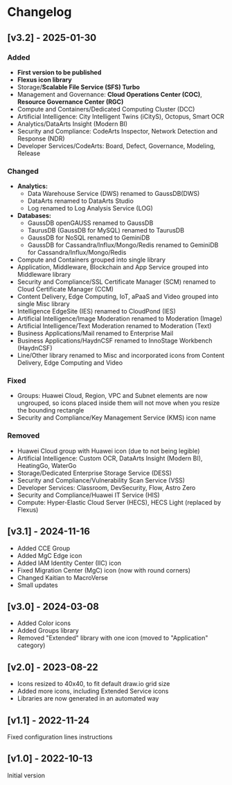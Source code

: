 # Changelog

## [v3.2] - 2025-01-30

### Added

- **First version to be published**
- **Flexus icon library**
- Storage/**Scalable File Service (SFS) Turbo**
- Management and Governance: **Cloud Operations Center (COC)**, **Resource Governance Center (RGC)**
- Compute and Containers/Dedicated Computing Cluster (DCC)
- Artificial Intelligence: City Intelligent Twins (iCityS), Octopus, Smart OCR
- Analytics/DataArts Insight (Modern BI)
- Security and Compliance: CodeArts Inspector, Network Detection and Response (NDR)
- Developer Services/CodeArts: Board, Defect, Governance, Modeling, Release

### Changed

- **Analytics:**
  - Data Warehouse Service (DWS) renamed to GaussDB(DWS)
  - DataArts renamed to DataArts Studio
  - Log renamed to Log Analysis Service (LOG)
- **Databases:**
  - GaussDB openGAUSS renamed to GaussDB
  - TaurusDB (GaussDB for MySQL) renamed to TaurusDB
  - GaussDB for NoSQL renamed to GeminiDB
  - GaussDB for Cassandra/Influx/Mongo/Redis renamed to GeminiDB for Cassandra/Influx/Mongo/Redis
- Compute and Containers grouped into single library
- Application, Middleware, Blockchain and App Service grouped into Middleware library
- Security and Compliance/SSL Certificate Manager (SCM) renamed to Cloud Certificate Manager (CCM)
- Content Delivery, Edge Computing, IoT, aPaaS and Video grouped into single Misc library
- Intelligence EdgeSite (IES) renamed to CloudPond (IES)
- Artificial Intelligence/Image Moderation renamed to Moderation (Image)
- Artificial Intelligence/Text Moderation renamed to Moderation (Text)
- Business Applications/Mail renamed to Enterprise Mail
- Business Applications/HaydnCSF renamed to InnoStage Workbench (HaydnCSF)
- Line/Other library renamed to Misc and incorporated icons from Content Delivery, Edge Computing and Video

### Fixed

- Groups: Huawei Cloud, Region, VPC and Subnet elements are now ungrouped, so
  icons placed inside them will not move when you resize the bounding rectangle
- Security and Compliance/Key Management Service (KMS) icon name

### Removed

- Huawei Cloud group with Huawei icon (due to not being legible)
- Artificial Intelligence: Custom OCR, DataArts Insight (Modern BI), HeatingGo, WaterGo
- Storage/Dedicated Enterprise Storage Service (DESS)
- Security and Compliance/Vulnerability Scan Service (VSS)
- Developer Services: Classroom, DevSecurity, Flow, Astro Zero
- Security and Compliance/Huawei IT Service (HIS)
- Compute: Hyper-Elastic Cloud Server (HECS), HECS Light (replaced by Flexus)

## [v3.1] - 2024-11-16

- Added CCE Group
- Added MgC Edge icon
- Added IAM Identity Center (IIC) icon
- Fixed Migration Center (MgC) icon (now with round corners)
- Changed Kaitian to MacroVerse
- Small updates

## [v3.0] - 2024-03-08

- Added Color icons
- Added Groups library
- Removed "Extended" library with one icon (moved to "Application" category)

## [v2.0] - 2023-08-22

- Icons resized to 40x40, to fit default draw.io grid size
- Added more icons, including Extended Service icons
- Libraries are now generated in an automated way

## [v1.1] - 2022-11-24

Fixed configuration lines instructions

## [v1.0] - 2022-10-13

Initial version
